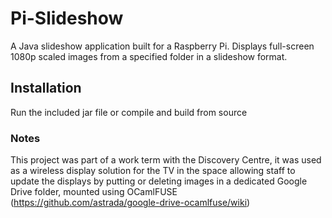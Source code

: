 # Pi-Slideshow
A Java slideshow application built for a Raspberry Pi. Displays full-screen 1080p scaled images from a specified folder in a slideshow format.


## Installation
Run the included jar file or compile and build from source

### Notes 
This project was part of a work term with the Discovery Centre, it was used as a wireless display solution for the TV in the space allowing staff to update the displays by putting or deleting images in a dedicated Google Drive folder, mounted using OCamlFUSE (https://github.com/astrada/google-drive-ocamlfuse/wiki)

